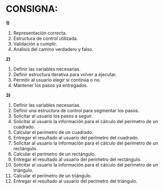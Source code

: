 # CONSIGNA:

**1)**
1. Representación correcta.
1. Estructura de control utilizada.
1. Validación a cumplir.
1. Análisis del camino verdadero y falso.


**2)**
1. Definir las variables necesarias.
1. Definir estructura iterativa para volver a ejecutar.
1. Permitir al usuario elegir si continúa o no.
1. Mantener los pasos ya entregados.


**3)**
1. Definir las variables necesarias.
1. Definir una estructura de control para segmentar los pasos.
1. Solicitar al usuario los pasos a seguir.
1. Solicitar al usuario la información para el cálculo del perímetro de un cuadrado.
1. Calcular el perímetro de un cuadrado.
1. Entregar el resultado al usuario del perímetro del cuadrado.
1. Solicitar al usuario la información para el cálculo del perímetro de un rectángulo.
1. Calcular el perímetro de un rectángulo.
1. Entregar el resultado al usuario del perímetro del rectángulo.
1. Solicitar al usuario la información para el cálculo del perímetro de un triángulo.
1. Calcular el perímetro de un triángulo.
1. Entregar el resultado al usuario del perímetro del triángulo.
